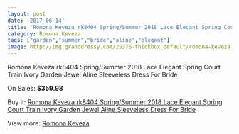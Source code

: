 ```yaml
---
layout: post
date: '2017-06-14'
title: "Romona Keveza rk8404 Spring/Summer 2018 Lace Elegant Spring Court Train Ivory Garden Jewel Aline Sleeveless Dress For Bride"
category: Romona Keveza
tags: ["garden","summer","bride","aline","elegant"]
image: http://img.granddressy.com/25376-thickbox_default/romona-keveza-rk8404-spring-summer-2018-lace-elegant-spring-court-train-ivory-garden-jewel-aline-sleeveless-dress-for-bride.jpg
---
```

Romona Keveza rk8404 Spring/Summer 2018 Lace Elegant Spring Court Train Ivory Garden Jewel Aline Sleeveless Dress For Bride

On Sales: **$359.98**
<a href="https://www.granddressy.com/en/romona-keveza/22980-romona-keveza-rk8404-spring-summer-2018-lace-elegant-spring-court-train-ivory-garden-jewel-aline-sleeveless-dress-for-bride.html"><amp-img layout="responsive" width="600" height="600" src="//img.granddressy.com/25376-thickbox_default/romona-keveza-rk8404-spring-summer-2018-lace-elegant-spring-court-train-ivory-garden-jewel-aline-sleeveless-dress-for-bride.jpg" alt="Romona Keveza rk8404 Spring/Summer 2018 Lace Elegant Spring Court Train Ivory Garden Jewel Aline Sleeveless Dress For Bride 0" /></a>
<a href="https://www.granddressy.com/en/romona-keveza/22980-romona-keveza-rk8404-spring-summer-2018-lace-elegant-spring-court-train-ivory-garden-jewel-aline-sleeveless-dress-for-bride.html"><amp-img layout="responsive" width="600" height="600" src="//img.granddressy.com/25379-thickbox_default/romona-keveza-rk8404-spring-summer-2018-lace-elegant-spring-court-train-ivory-garden-jewel-aline-sleeveless-dress-for-bride.jpg" alt="Romona Keveza rk8404 Spring/Summer 2018 Lace Elegant Spring Court Train Ivory Garden Jewel Aline Sleeveless Dress For Bride 1" /></a>
<a href="https://www.granddressy.com/en/romona-keveza/22980-romona-keveza-rk8404-spring-summer-2018-lace-elegant-spring-court-train-ivory-garden-jewel-aline-sleeveless-dress-for-bride.html"><amp-img layout="responsive" width="600" height="600" src="//img.granddressy.com/25378-thickbox_default/romona-keveza-rk8404-spring-summer-2018-lace-elegant-spring-court-train-ivory-garden-jewel-aline-sleeveless-dress-for-bride.jpg" alt="Romona Keveza rk8404 Spring/Summer 2018 Lace Elegant Spring Court Train Ivory Garden Jewel Aline Sleeveless Dress For Bride 2" /></a>
<a href="https://www.granddressy.com/en/romona-keveza/22980-romona-keveza-rk8404-spring-summer-2018-lace-elegant-spring-court-train-ivory-garden-jewel-aline-sleeveless-dress-for-bride.html"><amp-img layout="responsive" width="600" height="600" src="//img.granddressy.com/25377-thickbox_default/romona-keveza-rk8404-spring-summer-2018-lace-elegant-spring-court-train-ivory-garden-jewel-aline-sleeveless-dress-for-bride.jpg" alt="Romona Keveza rk8404 Spring/Summer 2018 Lace Elegant Spring Court Train Ivory Garden Jewel Aline Sleeveless Dress For Bride 3" /></a>

Buy it: [Romona Keveza rk8404 Spring/Summer 2018 Lace Elegant Spring Court Train Ivory Garden Jewel Aline Sleeveless Dress For Bride](https://www.granddressy.com/en/romona-keveza/22980-romona-keveza-rk8404-spring-summer-2018-lace-elegant-spring-court-train-ivory-garden-jewel-aline-sleeveless-dress-for-bride.html "Romona Keveza rk8404 Spring/Summer 2018 Lace Elegant Spring Court Train Ivory Garden Jewel Aline Sleeveless Dress For Bride")

View more: [Romona Keveza](https://www.granddressy.com/en/103-romona-keveza "Romona Keveza")